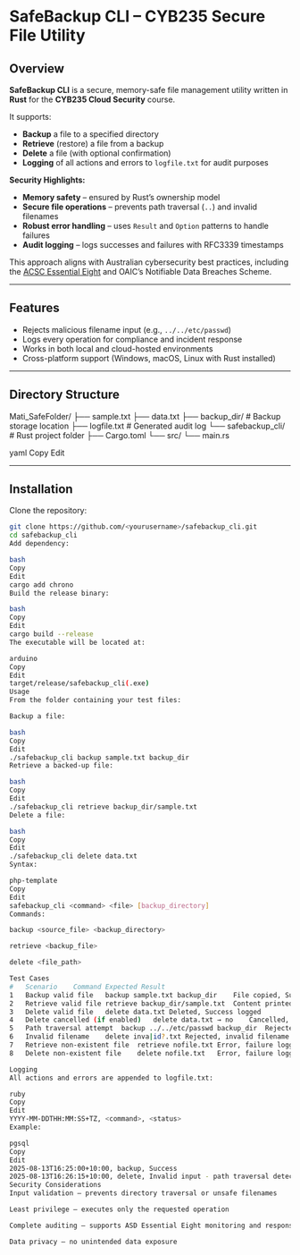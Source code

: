 # SafeBackup CLI – CYB235 Secure File Utility

## Overview

**SafeBackup CLI** is a secure, memory-safe file management utility written in **Rust** for the **CYB235 Cloud Security** course.  

It supports:
- **Backup** a file to a specified directory  
- **Retrieve** (restore) a file from a backup  
- **Delete** a file (with optional confirmation)  
- **Logging** of all actions and errors to `logfile.txt` for audit purposes  

**Security Highlights:**
- **Memory safety** – ensured by Rust’s ownership model  
- **Secure file operations** – prevents path traversal (`..`) and invalid filenames  
- **Robust error handling** – uses `Result` and `Option` patterns to handle failures  
- **Audit logging** – logs successes and failures with RFC3339 timestamps  

This approach aligns with Australian cybersecurity best practices, including the [ACSC Essential Eight](https://www.cyber.gov.au/acsc/essential-eight) and OAIC’s Notifiable Data Breaches Scheme.

---

## Features

- Rejects malicious filename input (e.g., `../../etc/passwd`)
- Logs every operation for compliance and incident response
- Works in both local and cloud-hosted environments
- Cross-platform support (Windows, macOS, Linux with Rust installed)

---

## Directory Structure

Mati_SafeFolder/
├── sample.txt
├── data.txt
├── backup_dir/ # Backup storage location
├── logfile.txt # Generated audit log
└── safebackup_cli/ # Rust project folder
├── Cargo.toml
└── src/
└── main.rs

yaml
Copy
Edit

---

## Installation

Clone the repository:
```bash
git clone https://github.com/<yourusername>/safebackup_cli.git
cd safebackup_cli
Add dependency:

bash
Copy
Edit
cargo add chrono
Build the release binary:

bash
Copy
Edit
cargo build --release
The executable will be located at:

arduino
Copy
Edit
target/release/safebackup_cli(.exe)
Usage
From the folder containing your test files:

Backup a file:

bash
Copy
Edit
./safebackup_cli backup sample.txt backup_dir
Retrieve a backed-up file:

bash
Copy
Edit
./safebackup_cli retrieve backup_dir/sample.txt
Delete a file:

bash
Copy
Edit
./safebackup_cli delete data.txt
Syntax:

php-template
Copy
Edit
safebackup_cli <command> <file> [backup_directory]
Commands:

backup <source_file> <backup_directory>

retrieve <backup_file>

delete <file_path>

Test Cases
#	Scenario	Command	Expected Result
1	Backup valid file	backup sample.txt backup_dir	File copied, Success logged
2	Retrieve valid file	retrieve backup_dir/sample.txt	Content printed, Success logged
3	Delete valid file	delete data.txt	Deleted, Success logged
4	Delete cancelled (if enabled)	delete data.txt → no	Cancelled, log shows cancellation
5	Path traversal attempt	backup ../../etc/passwd backup_dir	Rejected, log: path traversal detected
6	Invalid filename	delete inva|id?.txt	Rejected, invalid filename logged
7	Retrieve non-existent file	retrieve nofile.txt	Error, failure logged
8	Delete non-existent file	delete nofile.txt	Error, failure logged

Logging
All actions and errors are appended to logfile.txt:

ruby
Copy
Edit
YYYY-MM-DDTHH:MM:SS+TZ, <command>, <status>
Example:

pgsql
Copy
Edit
2025-08-13T16:25:00+10:00, backup, Success
2025-08-13T16:26:15+10:00, delete, Invalid input - path traversal detected
Security Considerations
Input validation – prevents directory traversal or unsafe filenames

Least privilege – executes only the requested operation

Complete auditing – supports ASD Essential Eight monitoring and response

Data privacy – no unintended data exposure
